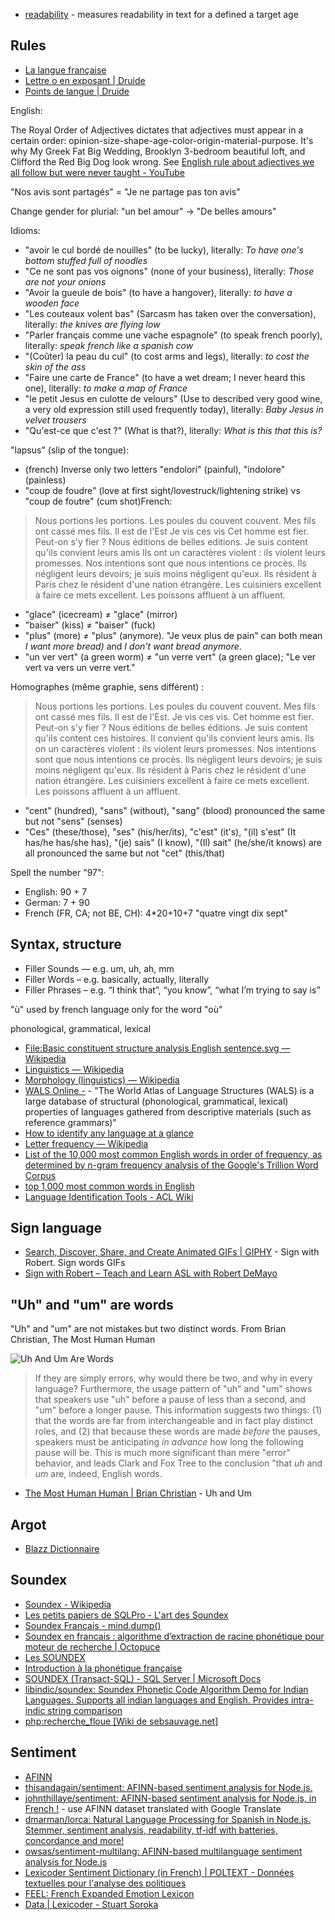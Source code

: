 - [readability](http://wooorm.com/readability/) - measures readability in text for a defined a target age

## Rules

- [La langue française](http://www.lalanguefrancaise.com/)
- [Lettre o en exposant | Druide](http://www.druide.com/enquetes/lettre-o-en-exposant)
- [Points de langue | Druide](http://www.druide.com/fr/enqu%c3%aates/points-de-langue)

English:

The Royal Order of Adjectives dictates that adjectives must appear in a certain order: opinion-size-shape-age-color-origin-material-purpose. It's why My Greek Fat Big Wedding, Brooklyn 3-bedroom beautiful loft, and Clifford the Red Big Dog look wrong.
See [English rule about adjectives we all follow but were never taught - YouTube](https://www.youtube.com/watch?v=weIqnsHBV64)

"Nos avis sont partagés" = "Je ne partage pas ton avis"

Change gender for plurial: "un bel amour" → "De belles amours"

Idioms:

- "avoir le cul bordé de nouilles" (to be lucky), literally: _To have one's bottom stuffed full of noodles_
- "Ce ne sont pas vos oignons" (none of your business), literally: _Those are not your onions_
- "Avoir la gueule de bois" (to have a hangover), literally: _to have a wooden face_
- "Les couteaux volent bas" (Sarcasm has taken over the conversation), literally: _the knives are flying low_
- "Parler français comme une vache espagnole" (to speak french poorly), literally: _speak french like a spanish cow_
- "(Coûter) la peau du cul" (to cost arms and legs), literally: _to cost the skin of the ass_
- "Faire une carte de France" (to have a wet dream; I never heard this one), literally: _to make a map of France_
- "le petit Jesus en culotte de velours" (Use to described very good wine, a very old expression still used frequently today), literally: _Baby Jesus in velvet trousers_
- "Qu'est-ce que c'est ?" (What is that?), literally: _What is this that this is?_

"lapsus" (slip of the tongue):

- (french) Inverse only two letters "endolori" (painful), "indolore" (painless)
- "coup de foudre" (love at first sight/lovestruck/lightening strike) vs "coup de foutre" (cum shot)French:

> Nous portions les portions.
> Les poules du couvent couvent.
> Mes fils ont cassé mes fils.
> Il est de l'Est
> Je vis ces vis
> Cet homme est fier. Peut-on s'y fier ?
> Nous éditions de belles editions.
> Je suis content qu'ils convient leurs amis
> Ils ont un caractères violent : ils violent leurs promesses.
> Nos intentions sont que nous intentions ce procès.
> Ils négligent leurs devoirs; je suis moins négligent qu'eux.
> Ils résident à Paris chez le résident d'une nation étrangère.
> Les cuisiniers excellent à faire ce mets excellent.
> Les poissons affluent à un affluent.

- "glace" (icecream) ≠ "glace" (mirror)
- "baiser" (kiss) ≠ "baiser" (fuck)
- "plus" (more) ≠ "plus" (anymore). "Je veux plus de pain" can both mean _I want more bread)_ and _I don't want bread anymore_.
- "un ver vert" (a green worm) ≠ "un verre vert" (a green glace); "Le ver vert va vers un verre vert."

Homographes (même graphie, sens différent) :

> Nous portions les portions.
> Les poules du couvent couvent.
> Mes fils ont cassé mes fils.
> Il est de l'Est.
> Je vis ces vis.
> Cet homme est fier. Peut-on s'y fier ?
> Nous éditions de belles éditions.
> Je suis content qu'ils content ces histoires.
> Il convient qu'ils convient leurs amis.
> Ils on un caractères violent : ils violent leurs promesses.
> Nos intentions sont que nous intentions ce procès.
> Ils négligent leurs devoirs; je suis moins négligent qu'eux.
> Ils résident à Paris chez le résident d'une nation étrangère.
> Les cuisiniers excellent à faire ce mets excellent.
> Les poissons affluent à un affluent.

- "cent" (hundred), "sans" (without), "sang" (blood) pronounced the same but not "sens" (senses)
- "Ces" (these/those), "ses" (his/her/its), "c'est" (it's), "(il) s'est" (It has/he has/she has), "(je) sais" (I know), "(Il) sait" (he/she/it knows) are all pronounced the same but not "cet" (this/that)

Spell the number "97":

- English: 90 + 7
- German: 7 + 90
- French (FR, CA; not BE, CH): 4*20+10+7 "quatre vingt dix sept"

## Syntax, structure

- Filler Sounds — e.g. um, uh, ah, mm
- Filler Words – e.g. basically, actually, literally
- Filler Phrases – e.g. “I think that”, “you know”, “what I’m trying to say is”

"ù" used by french language only for the word "où"

phonological, grammatical, lexical

- [File:Basic constituent structure analysis English sentence.svg — Wikipedia](https://en.wikipedia.org/wiki/File:Basic_constituent_structure_analysis_English_sentence.svg)
- [Linguistics — Wikipedia](https://en.wikipedia.org/wiki/Linguistics)
- [Morphology (linguistics) — Wikipedia](https://en.wikipedia.org/wiki/Morphology_%28linguistics%29)
- [WALS Online -](http://wals.info/) - "The World Atlas of Language Structures (WALS) is a large database of structural (phonological, grammatical, lexical) properties of languages gathered from descriptive materials (such as reference grammars)"
- [How to identify any language at a glance](https://theweek.com/articles/617776/how-identify-language-glance)
- [Letter frequency — Wikipedia](https://en.wikipedia.org/wiki/Letter_frequency)
- [List of the 10,000 most common English words in order of frequency, as determined by n-gram frequency analysis of the Google's Trillion Word Corpus](https://github.com/first20hours/google-10000-english)
- [top 1,000 most common words in English](https://github.com/mortenjust/cleartext-mac)
- [Language Identification Tools - ACL Wiki](http://aclweb.org/aclwiki/index.php?title=Language_Identification_Tools)

## Sign language

- [Search, Discover, Share, and Create Animated GIFs | GIPHY](http://giphy.com/signwithrobert) - Sign with Robert. Sign words GIFs
- [Sign with Robert – Teach and Learn ASL with Robert DeMayo](http://www.signwithrobert.com/)

## "Uh" and "um" are words

"Uh" and "um" are not mistakes but two distinct words. From Brian Christian, The Most Human Human

![Uh And Um Are Words](Uh%20and%20um%20are%20words.jpg)

> If they are simply errors, why would there be two, and why in every language? Furthermore, the usage pattern of "uh" and "um" shows that speakers use "uh" before a pause of less than a second, and "um" before a longer pause. This information suggests two things: (1) that the words are far from interchangeable and in fact play distinct roles, and (2) that because these words are made _before_ the pauses, speakers must be anticipating _in advance_ how long the following pause will be. This is much more significant than mere "error" behavior, and leads Clark and Fox Tree to the conclusion "that _uh_ and _um_ are, indeed, English words.

- [The Most Human Human | Brian Christian](http://brianchristian.org/the-most-human-human/) - Uh and Um

## Argot

- [Blazz Dictionnaire](https://blazz.fr/)

## Soundex

- [Soundex - Wikipedia](https://en.wikipedia.org/wiki/Soundex)
- [Les petits papiers de SQLPro - L'art des Soundex](https://web.archive.org/web/20210211225525/https://sqlpro.developpez.com/cours/soundex/)
- [Soundex Français - mind.dump()](https://web.archive.org/web/20181211101556/http://blog.mymind.fr/blog/2007/03/15/soundex-francais/)
- [Soundex en francais : algorithme d’extraction de racine phonétique pour moteur de recherche | Octopuce](https://web.archive.org/web/20201029104114/https://www.octopuce.fr/soundex-en-francais-algorithme-dextraction-de-racine-phonetique-pour-moteur-de-recherche/)
- [Les SOUNDEX](https://web.archive.org/web/20200203131713/http://info.univ-lemans.fr/~carlier/recherche/soundex.html)
- [Introduction à la phonétique française](https://web.archive.org/web/20200110112341/http://www.u.arizona.edu/~ayoun/manuel%20phonetique.pdf)
- [SOUNDEX (Transact-SQL) - SQL Server | Microsoft Docs](https://docs.microsoft.com/en-us/sql/t-sql/functions/soundex-transact-sql?view=sql-server-ver15)
- [libindic/soundex: Soundex Phonetic Code Algorithm Demo for Indian Languages. Supports all indian languages and English. Provides intra-indic string comparison](https://github.com/libindic/soundex)
- [php:recherche_floue \[Wiki de sebsauvage.net\]](https://web.archive.org/web/20201001231907/https://sebsauvage.net/wiki/doku.php?id=php:recherche_floue)

## Sentiment

- [AFINN](https://www2.imm.dtu.dk/pubdb/pubs/6010-full.html)
- [thisandagain/sentiment: AFINN-based sentiment analysis for Node.js.](https://github.com/thisandagain/sentiment)
- [johnthillaye/sentiment: AFINN-based sentiment analysis for Node.js, in French !](https://github.com/johnthillaye/sentiment) - use AFINN dataset translated with Google Translate
- [dmarman/lorca: Natural Language Processing for Spanish in Node.js. Stemmer, sentiment analysis, readability, tf-idf with batteries, concordance and more!](https://github.com/dmarman/lorca)
- [owsas/sentiment-multilang: AFINN-based multilanguage sentiment analysis for Node.js](https://github.com/owsas/sentiment-multilang)
- [Lexicoder Sentiment Dictionary (in French) | POLTEXT - Données textuelles pour l'analyse des politiques](https://www.poltext.org/en/donnees-et-analyses/lexicoder)
- [FEEL: French Expanded Emotion Lexicon](http://advanse.lirmm.fr/feel.php)
- [Data | Lexicoder - Stuart Soroka](http://www.snsoroka.com/data-lexicoder/)
